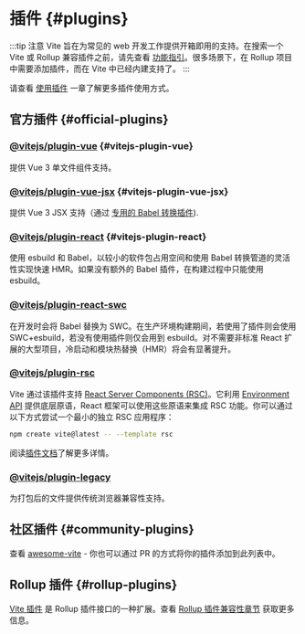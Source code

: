 # 插件 {#plugins}

:::tip 注意
Vite 旨在为常见的 web 开发工作提供开箱即用的支持。在搜索一个 Vite 或 Rollup 兼容插件之前，请先查看 [功能指引](../guide/features.md)。很多场景下，在 Rollup 项目中需要添加插件，而在 Vite 中已经内建支持了。
:::

请查看 [使用插件](../guide/using-plugins) 一章了解更多插件使用方式。

## 官方插件 {#official-plugins}

### [@vitejs/plugin-vue](https://github.com/vitejs/vite-plugin-vue/tree/main/packages/plugin-vue) {#vitejs-plugin-vue}

提供 Vue 3 单文件组件支持。

### [@vitejs/plugin-vue-jsx](https://github.com/vitejs/vite-plugin-vue/tree/main/packages/plugin-vue-jsx) {#vitejs-plugin-vue-jsx}

提供 Vue 3 JSX 支持（通过 [专用的 Babel 转换插件](https://github.com/vuejs/babel-plugin-jsx)).

### [@vitejs/plugin-react](https://github.com/vitejs/vite-plugin-react/tree/main/packages/plugin-react) {#vitejs-plugin-react}

使用 esbuild 和 Babel，以较小的软件包占用空间和使用 Babel 转换管道的灵活性实现快速 HMR。如果没有额外的 Babel 插件，在构建过程中只能使用 esbuild。

### [@vitejs/plugin-react-swc](https://github.com/vitejs/vite-plugin-react/tree/main/packages/plugin-react-swc)

在开发时会将 Babel 替换为 SWC。在生产环境构建期间，若使用了插件则会使用 SWC+esbuild，若没有使用插件则仅会用到 esbuild。对不需要非标准 React 扩展的大型项目，冷启动和模块热替换（HMR）将会有显著提升。

### [@vitejs/plugin-rsc](https://github.com/vitejs/vite-plugin-react/tree/main/packages/plugin-rsc)

Vite 通过该插件支持 [React Server Components (RSC)](https://react.dev/reference/rsc/server-components)。它利用 [Environment API](/guide/api-environment) 提供底层原语，React 框架可以使用这些原语来集成 RSC 功能。你可以通过以下方式尝试一个最小的独立 RSC 应用程序：

```bash
npm create vite@latest -- --template rsc
```

阅读[插件文档](https://github.com/vitejs/vite-plugin-react/tree/main/packages/plugin-rsc)了解更多详情。

### [@vitejs/plugin-legacy](https://github.com/vitejs/vite/tree/main/packages/plugin-legacy)

为打包后的文件提供传统浏览器兼容性支持。

## 社区插件 {#community-plugins}

查看 [awesome-vite](https://github.com/vitejs/awesome-vite#plugins) - 你也可以通过 PR 的方式将你的插件添加到此列表中。

## Rollup 插件 {#rollup-plugins}

[Vite 插件](../guide/api-plugin) 是 Rollup 插件接口的一种扩展。查看 [Rollup 插件兼容性章节](../guide/api-plugin#rollup-plugin-compatibility) 获取更多信息。
